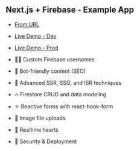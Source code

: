 ## Next.js + Firebase - Example App

- [From:URL](https://fireship.io/courses/react-next-firebase/)

- [Live Demo -  Dev](https://next-firebase-course-mvd54f22w-dbrottlund.vercel.app)
- [Live Demo -  Prod](https://next-firebase-course-jet.vercel.app/)



- 👨‍🎤 Custom Firebase usernames
- 📰 Bot-friendly content (SEO)
- 🦾 Advanced SSR, SSG, and ISR techniques
- 🔥 Firestore CRUD and data modeling
- ⚛️ Reactive forms with react-hook-form
- 📂 Image file uploads
- 💞 Realtime hearts
- 🚀 Security & Deployment






